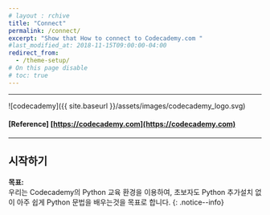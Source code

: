 ```yaml
---
# layout : rchive
title: "Connect"
permalink: /connect/
excerpt: "Show that How to connect to Codecademy.com "
#last_modified_at: 2018-11-15T09:00:00-04:00
redirect_from:
  - /theme-setup/
# On this page disable
# toc: true
---
```

    
    
    
<hr/>

![codecademy]({{ site.baseurl }}/assets/images/codecademy_logo.svg)
#### [Reference] [https://codecademy.com](https://codecademy.com)
<hr/>    

## 시작하기    


**목표:**    
우리는 Codecademy의 Python 교육 환경을 이용하여, 초보자도 Python 추가설치 없이 아주 쉽게 Python 문법을 배우는것을 목표로 합니다. 
{: .notice--info}    

               
                                             